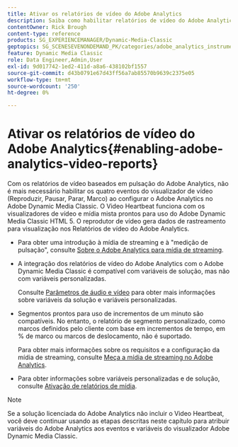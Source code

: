 ```yaml
---
title: Ativar os relatórios de vídeo do Adobe Analytics
description: Saiba como habilitar relatórios de vídeo do Adobe Analytics no Adobe Dynamic Media Classic.
contentOwner: Rick Brough
content-type: reference
products: SG_EXPERIENCEMANAGER/Dynamic-Media-Classic
geptopics: SG_SCENESEVENONDEMAND_PK/categories/adobe_analytics_instrumentation_kit
feature: Dynamic Media Classic
role: Data Engineer,Admin,User
exl-id: 9d017742-1ed2-411d-a8a6-438102bf1557
source-git-commit: d43b0791e67d43ff56a7ab85570b9639c2375e05
workflow-type: tm+mt
source-wordcount: '250'
ht-degree: 0%

---
```


# Ativar os relatórios de vídeo do Adobe Analytics{#enabling-adobe-analytics-video-reports}

Com os relatórios de vídeo baseados em pulsação do Adobe Analytics, não é mais necessário habilitar os quatro eventos do visualizador de vídeo (Reproduzir, Pausar, Parar, Marco) ao configurar o Adobe Analytics no Adobe Dynamic Media Classic. O Video Heartbeat funciona com os visualizadores de vídeo e mídia mista prontos para uso do Adobe Dynamic Media Classic HTML 5. O reprodutor de vídeo gera dados de rastreamento para visualização nos Relatórios de vídeo do Adobe Analytics.

* Para obter uma introdução à mídia de streaming e à &quot;medição de pulsação&quot;, consulte [Sobre o Adobe Analytics para mídia de streaming](https://experienceleague.adobe.com/docs/media-analytics/using/media-overview.html#about-adobe-analytics-for-streaming-media).

* A integração dos relatórios de vídeo do Adobe Analytics com o Adobe Dynamic Media Classic é compatível com variáveis de solução, mas não com variáveis personalizadas.

   Consulte [Parâmetros de áudio e vídeo](https://experienceleague.adobe.com/docs/media-analytics/using/metrics-and-metadata/audio-video-parameters.html#metrics-and-metadata) para obter mais informações sobre variáveis da solução e variáveis personalizadas.

* Segmentos prontos para uso de incrementos de um minuto são compatíveis. No entanto, o relatório de segmento personalizado, como marcos definidos pelo cliente com base em incrementos de tempo, em % de marco ou marcos de deslocamento, não é suportado.

   Para obter mais informações sobre os requisitos e a configuração da mídia de streaming, consulte [Meça a mídia de streaming no Adobe Analytics](https://experienceleague.adobe.com/docs/media-analytics/using/media-overview.html).

* Para obter informações sobre variáveis personalizadas e de solução, consulte [Ativação de relatórios de mídia](https://experienceleague.adobe.com/docs/media-analytics/using/media-reports/media-reports-enable.html?lang=en#media-reports).

>[!NOTE]
>
>Se a solução licenciada do Adobe Analytics não incluir o Video Heartbeat, você deve continuar usando as etapas descritas neste capítulo para atribuir variáveis do Adobe Analytics aos eventos e variáveis do visualizador Adobe Dynamic Media Classic.
